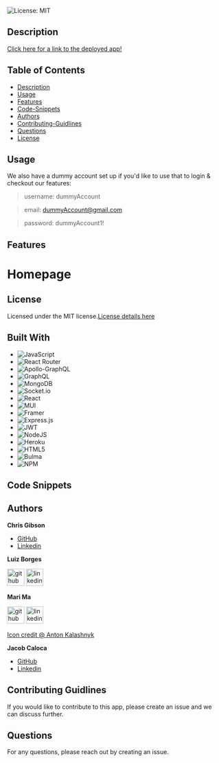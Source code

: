 ![License: MIT](https://img.shields.io/badge/License-MIT-yellow.svg)

## Description

[Click here for a link to the deployed app!]()

## Table of Contents

- [Description](#Description)
- [Usage](#Usage)
- [Features](#Features)
- [Code-Snippets](#Code-Snippets)
- [Authors](#Authors)
- [Contributing-Guidlines](#Contributing-Guidlines)
- [Questions](#Questions)
- [License](#License)

## Usage

We also have a dummy account set up if you'd like to use that to login & checkout our features:

> username: dummyAccount

> email: dummyAccount@gmail.com

> password: dummyAccount1!

## Features

# Homepage

## License

Licensed under the MIT license.[License details here](https://opensource.org/licenses/MIT)

## Built With

- ![JavaScript](https://img.shields.io/badge/javascript-%23323330.svg?style=for-the-badge&logo=javascript&logoColor=%23F7DF1E)
- ![React Router](https://img.shields.io/badge/React_Router-CA4245?style=for-the-badge&logo=react-router&logoColor=white)
- ![Apollo-GraphQL](https://img.shields.io/badge/-ApolloGraphQL-311C87?style=for-the-badge&logo=apollo-graphql)
- ![GraphQL](https://img.shields.io/badge/-GraphQL-E10098?style=for-the-badge&logo=graphql&logoColor=white)
- ![MongoDB](https://img.shields.io/badge/MongoDB-%234ea94b.svg?style=for-the-badge&logo=mongodb&logoColor=white)
- ![Socket.io](https://img.shields.io/badge/Socket.io-black?style=for-the-badge&logo=socket.io&badgeColor=010101)
- ![React](https://img.shields.io/badge/react-%2320232a.svg?style=for-the-badge&logo=react&logoColor=%2361DAFB)
- ![MUI](https://img.shields.io/badge/MUI-%230081CB.svg?style=for-the-badge&logo=mui&logoColor=white)
- ![Framer](https://img.shields.io/badge/Framer-black?style=for-the-badge&logo=framer&logoColor=blue)
- ![Express.js](https://img.shields.io/badge/express.js-%23404d59.svg?style=for-the-badge&logo=express&logoColor=%2361DAFB)
- ![JWT](https://img.shields.io/badge/JWT-black?style=for-the-badge&logo=JSON%20web%20tokens)
- ![NodeJS](https://img.shields.io/badge/node.js-6DA55F?style=for-the-badge&logo=node.js&logoColor=white)
- ![Heroku](https://img.shields.io/badge/heroku-%23430098.svg?style=for-the-badge&logo=heroku&logoColor=white)
- ![HTML5](https://img.shields.io/badge/html5-%23E34F26.svg?style=for-the-badge&logo=html5&logoColor=white)
- ![Bulma](https://img.shields.io/badge/bulma-00D0B1?style=for-the-badge&logo=bulma&logoColor=white)
- ![NPM](https://img.shields.io/badge/NPM-%23000000.svg?style=for-the-badge&logo=npm&logoColor=white)

## Code Snippets

## Authors

**Chris Gibson**

- [GitHub](https://github.com/chrischarlesgibson)
- [Linkedin](https://www.linkedin.com/in/chris-gibson-415909250/)

**Luiz Borges**

[<img src="https://cdn.icon-icons.com/icons2/2415/PNG/512/github_original_wordmark_logo_icon_146506.png" alt='github' height='40'>](https://github.com/luizborges146)
[<img src="https://cdn.icon-icons.com/icons2/693/PNG/512/LinkedIn_Rounded_Solid_icon-icons.com_61559.png" alt="linkedin" height='40'>](https://www.linkedin.com/in/luiz-borges-2377b7142/)

**Mari Ma**

[<img src="https://cdn.icon-icons.com/icons2/2351/PNG/512/logo_github_icon_143196.png" alt='github' height='40'>](https://github.com/DraconMarius)
[<img src="https://cdn.icon-icons.com/icons2/2351/PNG/512/logo_linkedin_icon_143191.png" alt='linkedin' height='40'>](https://www.linkedin.com/in/mari-ma-70771585/)

[Icon credit @ Anton Kalashnyk](https://icon-icons.com/users/14quJ7FM9cYdQZHidnZoM/icon-sets/)

**Jacob Caloca**

- [GitHub](https://github.com/JCaloca)
- [Linkedin](https://www.linkedin.com/in/jacob-caloca-003479a1/)

## Contributing Guidlines

If you would like to contribute to this app, please create an issue and we can discuss further.

## Questions

For any questions, please reach out by creating an issue.
